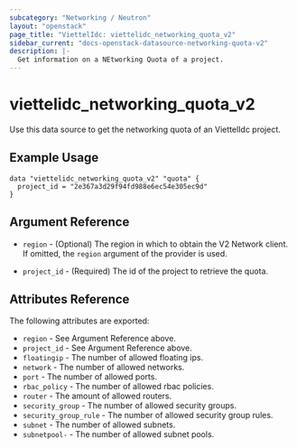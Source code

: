 ```yaml
---
subcategory: "Networking / Neutron"
layout: "openstack"
page_title: "ViettelIdc: viettelidc_networking_quota_v2"
sidebar_current: "docs-openstack-datasource-networking-quota-v2"
description: |-
  Get information on a NEtworking Quota of a project.
---
```


# viettelidc\_networking\_quota\_v2

Use this data source to get the networking quota of an ViettelIdc project.

## Example Usage

```hcl
data "viettelidc_networking_quota_v2" "quota" {
  project_id = "2e367a3d29f94fd988e6ec54e305ec9d"
}
```

## Argument Reference

* `region` - (Optional) The region in which to obtain the V2 Network client.
    If omitted, the `region` argument of the provider is used.

* `project_id` - (Required) The id of the project to retrieve the quota.


## Attributes Reference

The following attributes are exported:

* `region` - See Argument Reference above.
* `project_id` - See Argument Reference above.
* `floatingip` -  The number of allowed floating ips.
* `network` - The number of allowed networks.
* `port` - The number of allowed ports.
* `rbac_policy` - The number of allowed rbac policies.
* `router` - The amount of allowed routers.
* `security_group` - The number of allowed security groups.
* `security_group_rule` - The number of allowed security group rules.
* `subnet` - The number of allowed subnets.
* `subnetpool-` - The number of allowed subnet pools.
